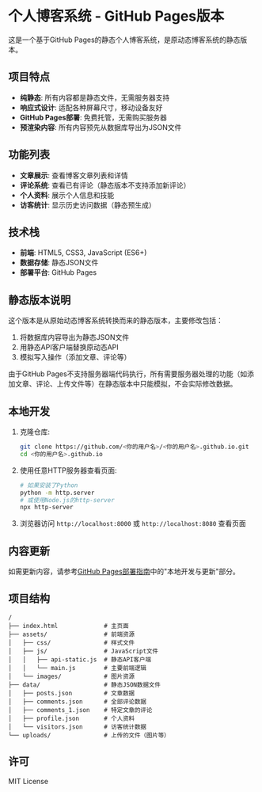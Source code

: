 # 个人博客系统 - GitHub Pages版本

这是一个基于GitHub Pages的静态个人博客系统，是原动态博客系统的静态版本。

## 项目特点

- **纯静态**: 所有内容都是静态文件，无需服务器支持
- **响应式设计**: 适配各种屏幕尺寸，移动设备友好
- **GitHub Pages部署**: 免费托管，无需购买服务器
- **预渲染内容**: 所有内容预先从数据库导出为JSON文件

## 功能列表

- **文章展示**: 查看博客文章列表和详情
- **评论系统**: 查看已有评论（静态版本不支持添加新评论）
- **个人资料**: 展示个人信息和技能
- **访客统计**: 显示历史访问数据（静态预生成）

## 技术栈

- **前端**: HTML5, CSS3, JavaScript (ES6+)
- **数据存储**: 静态JSON文件
- **部署平台**: GitHub Pages

## 静态版本说明

这个版本是从原始动态博客系统转换而来的静态版本，主要修改包括：

1. 将数据库内容导出为静态JSON文件
2. 用静态API客户端替换原动态API
3. 模拟写入操作（添加文章、评论等）

由于GitHub Pages不支持服务器端代码执行，所有需要服务器处理的功能（如添加文章、评论、上传文件等）在静态版本中只能模拟，不会实际修改数据。

## 本地开发

1. 克隆仓库:
   ```bash
   git clone https://github.com/<你的用户名>/<你的用户名>.github.io.git
   cd <你的用户名>.github.io
   ```

2. 使用任意HTTP服务器查看页面:
   ```bash
   # 如果安装了Python
   python -m http.server
   # 或使用Node.js的http-server
   npx http-server
   ```

3. 浏览器访问 `http://localhost:8000` 或 `http://localhost:8080` 查看页面

## 内容更新

如需更新内容，请参考[GitHub Pages部署指南](github-pages-deploy.md)中的"本地开发与更新"部分。

## 项目结构

```
/
├── index.html             # 主页面
├── assets/                # 前端资源
│   ├── css/               # 样式文件
│   ├── js/                # JavaScript文件
│   │   ├── api-static.js  # 静态API客户端
│   │   └── main.js        # 主要前端逻辑
│   └── images/            # 图片资源
├── data/                  # 静态JSON数据文件
│   ├── posts.json         # 文章数据
│   ├── comments.json      # 全部评论数据
│   ├── comments_1.json    # 特定文章的评论
│   ├── profile.json       # 个人资料
│   └── visitors.json      # 访客统计数据
└── uploads/               # 上传的文件（图片等）
```

## 许可

MIT License 